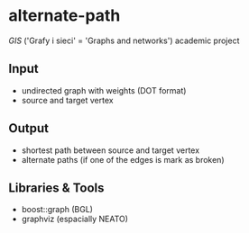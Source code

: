 alternate-path
==============
*GIS* ('Grafy i sieci' = 'Graphs and networks') academic project

Input
--------------
- undirected graph with weights (DOT format)
- source and target vertex

Output
--------------
- shortest path between source and target vertex
- alternate paths (if one of the edges is mark as broken)

Libraries & Tools
--------------
- boost::graph (BGL)
- graphviz (espacially NEATO)
